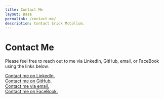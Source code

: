 ```yaml
---
title: Contact Me
layout: Base
permalink: /contact-me/
description: Contact Erick McCollum.
---
```


# Contact Me
Please feel free to reach out to me via LinkedIn, GitHub, email, or FaceBook using the links below.

<div class="row py-3">
    <div class="col-sm">
        <i class="fab fa-linkedin fa-3x"></i> <a href="https://www.linkedin.com/in/erick-mccollum">Contact me on LinkedIn.</a> 
    </div>
    <div class="col-sm">
        <i class="fab fa-github-square fa-3x"></i> <a href="https://github.com/frederickm13">Contact me on GitHub.</a>
    </div>
</div>
<div class="row py-3">
    <div class="col-sm">
        <i class="fas fa-envelope-square fa-3x"></i> <a href="mailto:fgmccollum4@gmail.com">Contact me via email.</a>
    </div>
    <div class="col-sm">
        <i class="fab fa-facebook-square fa-3x"></i> <a href="https://www.facebook.com/erick.mccollum">Contact me on FaceBook.</a>
    </div>
</div>